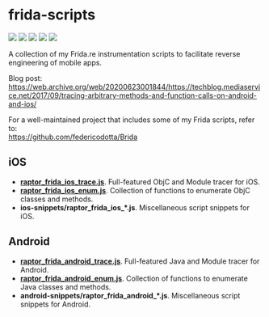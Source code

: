 # frida-scripts
[![](https://img.shields.io/github/stars/0xdea/frida-scripts.svg?color=yellow)](https://github.com/0xdea/frida-scripts)
[![](https://img.shields.io/github/forks/0xdea/frida-scripts.svg?color=green)](https://github.com/0xdea/frida-scripts)
[![](https://img.shields.io/github/watchers/0xdea/frida-scripts.svg?color=red)](https://github.com/0xdea/frida-scripts)
[![](https://img.shields.io/badge/license-MIT%20License-red.svg?color=lightgray)](https://opensource.org/licenses/MIT) 
[![](https://img.shields.io/badge/twitter-%400xdea-blue.svg)](https://twitter.com/0xdea)

A collection of my Frida.re instrumentation scripts to facilitate reverse engineering of mobile apps.

Blog post:  
https://web.archive.org/web/20200623001844/https://techblog.mediaservice.net/2017/09/tracing-arbitrary-methods-and-function-calls-on-android-and-ios/

For a well-maintained project that includes some of my Frida scripts, refer to:  
https://github.com/federicodotta/Brida

## iOS
* [**raptor_frida_ios_trace.js**](https://github.com/0xdea/frida-scripts/blob/master/raptor_frida_ios_trace.js). Full-featured ObjC and Module tracer for iOS.
* [**raptor_frida_ios_enum.js**](https://github.com/0xdea/frida-scripts/blob/master/raptor_frida_ios_enum.js). Collection of functions to enumerate ObjC classes and methods.
* **ios-snippets/raptor_frida_ios_*.js**. Miscellaneous script snippets for iOS.

## Android
* [**raptor_frida_android_trace.js**](https://github.com/0xdea/frida-scripts/blob/master/raptor_frida_android_trace.js). Full-featured Java and Module tracer for Android.
* [**raptor_frida_android_enum.js**](https://github.com/0xdea/frida-scripts/blob/master/raptor_frida_android_enum.js). Collection of functions to enumerate Java classes and methods.
* **android-snippets/raptor_frida_android_*.js**. Miscellaneous script snippets for Android.
